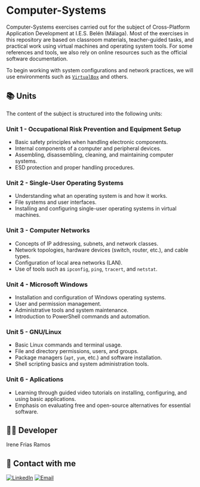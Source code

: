 # Computer-Systems
Computer-Systems exercises carried out for the subject of Cross-Platform Application Development at I.E.S. Belén (Málaga). Most of the exercises in this repository are based on classroom materials, teacher-guided tasks, and practical work using virtual machines and operating system tools. For some references and tools, we also rely on online resources such as the official software documentation.

To begin working with system configurations and network practices, we will use environments such as [`VirtualBox`](https://www.virtualbox.org/) and others.

## 📚 Units  
The content of the subject is structured into the following units:

### Unit 1 - Occupational Risk Prevention and Equipment Setup  
- Basic safety principles when handling electronic components.  
- Internal components of a computer and peripheral devices.  
- Assembling, disassembling, cleaning, and maintaining computer systems.  
- ESD protection and proper handling procedures.

### Unit 2 - Single-User Operating Systems  
- Understanding what an operating system is and how it works.  
- File systems and user interfaces.  
- Installing and configuring single-user operating systems in virtual machines.

### Unit 3 - Computer Networks  
- Concepts of IP addressing, subnets, and network classes.  
- Network topologies, hardware devices (switch, router, etc.), and cable types.  
- Configuration of local area networks (LAN).  
- Use of tools such as `ipconfig`, `ping`, `tracert`, and `netstat`.

### Unit 4 - Microsoft Windows  
- Installation and configuration of Windows operating systems.  
- User and permission management.  
- Administrative tools and system maintenance.  
- Introduction to PowerShell commands and automation.

### Unit 5 - GNU/Linux  
- Basic Linux commands and terminal usage.  
- File and directory permissions, users, and groups.  
- Package managers (`apt`, `yum`, etc.) and software installation.  
- Shell scripting basics and system administration tools.

### Unit 6 - Aplications
- Learning through guided video tutorials on installing, configuring, and using basic applications.
- Emphasis on evaluating free and open-source alternatives for essential software.


## 👩‍💻 Developer
Irene Frias Ramos

## 📱 Contact with me 
[![LinkedIn](https://img.shields.io/badge/LinkedIn-0077B5?style=for-the-badge&logo=linkedin&logoColor=white)](https://www.linkedin.com/in/IreneFrías/)
[![Email](https://img.shields.io/badge/Email-D14836?style=for-the-badge&logo=gmail&logoColor=white)](mailto:irene15frias@gmail.com)
